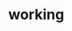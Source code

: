 <!-- Improved compatibility of back to top link: See: https://github.com/webdeveshverma/Full-Stack-Ecommerce-Application/pull/73 -->
<a name="readme-top"></a>

<h1>working</h1>
